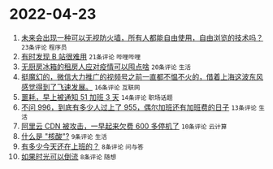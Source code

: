 # 2022-04-23

1. [未来会出现一种可以无视防火墙，所有人都能自由使用，自由浏览的技术吗？](https://www.v2ex.com/t/848719) `23条评论` `程序员`
1. [有时发现 B 站很难用](https://www.v2ex.com/t/848715) `21条评论` `哔哩哔哩`
1. [无厨房冰箱的租房人应对疫情可以囤点啥](https://www.v2ex.com/t/848712) `20条评论` `生活`
1. [挺魔幻的，微信大力推广的视频号之前一直都不愠不火的，借着上海这波东风感觉得到了飞速发展。](https://www.v2ex.com/t/848709) `16条评论` `互联网`
1. [噩耗，早上被通知 51 加班 3 天](https://www.v2ex.com/t/848707) `14条评论` `职场话题`
1. [不问 996，到底有多少人过上了 955，偶尔加班还有加班费的日子](https://www.v2ex.com/t/848706) `13条评论` `生活`
1. [阿里云 CDN 被攻击，一早起来欠费 600 多停机了](https://www.v2ex.com/t/848720) `10条评论` `云计算`
1. [什么是 "核酸"?](https://www.v2ex.com/t/848725) `9条评论` `生活`
1. [有多少今天还在上班的？](https://www.v2ex.com/t/848722) `8条评论` `问与答`
1. [如果时光可以倒流](https://www.v2ex.com/t/848708) `8条评论` `随想`
